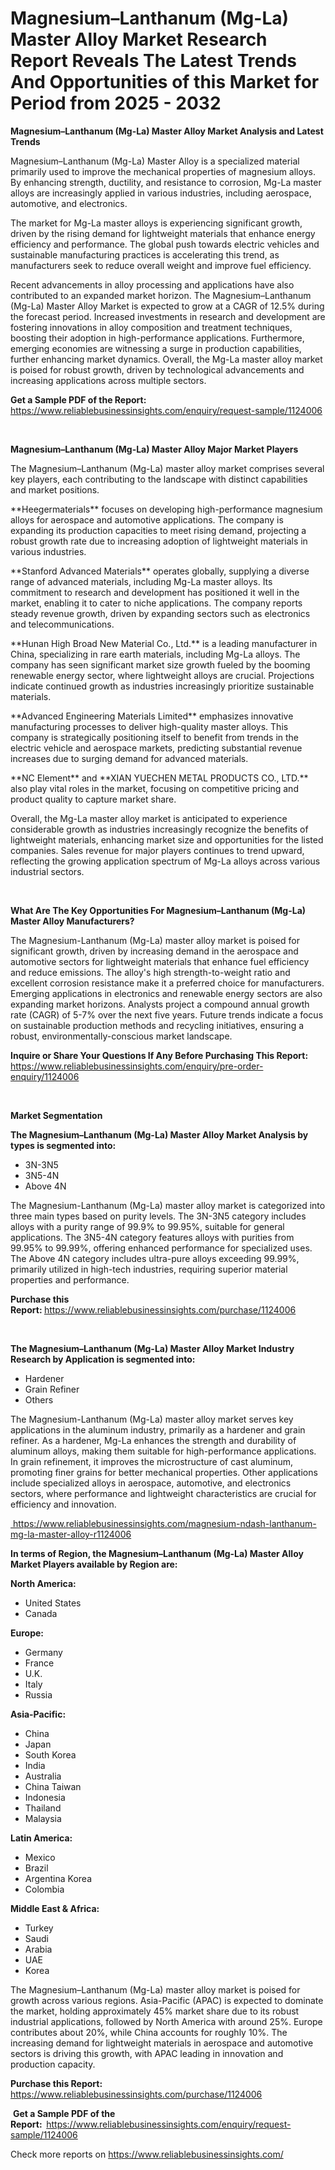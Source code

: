 <p><h1>Magnesium–Lanthanum (Mg-La) Master Alloy Market Research Report Reveals The Latest Trends And Opportunities of this Market for Period from 2025 - 2032</h1></p><p><strong>Magnesium–Lanthanum (Mg-La) Master Alloy Market Analysis and Latest Trends</strong></p>
<p><p>Magnesium–Lanthanum (Mg-La) Master Alloy is a specialized material primarily used to improve the mechanical properties of magnesium alloys. By enhancing strength, ductility, and resistance to corrosion, Mg-La master alloys are increasingly applied in various industries, including aerospace, automotive, and electronics.</p><p>The market for Mg-La master alloys is experiencing significant growth, driven by the rising demand for lightweight materials that enhance energy efficiency and performance. The global push towards electric vehicles and sustainable manufacturing practices is accelerating this trend, as manufacturers seek to reduce overall weight and improve fuel efficiency.</p><p>Recent advancements in alloy processing and applications have also contributed to an expanded market horizon. The Magnesium–Lanthanum (Mg-La) Master Alloy Market is expected to grow at a CAGR of 12.5% during the forecast period. Increased investments in research and development are fostering innovations in alloy composition and treatment techniques, boosting their adoption in high-performance applications. Furthermore, emerging economies are witnessing a surge in production capabilities, further enhancing market dynamics. Overall, the Mg-La master alloy market is poised for robust growth, driven by technological advancements and increasing applications across multiple sectors.</p></p>
<p><strong>Get a Sample PDF of the Report:&nbsp;</strong> <a href="https://www.reliablebusinessinsights.com/enquiry/request-sample/1124006?utm_campaign=3582&utm_medium=2&utm_source=Github&utm_content=ia&utm_term=21032025&utm_id=magnesiumlanthanum-mg-la-master-alloy">https://www.reliablebusinessinsights.com/enquiry/request-sample/1124006</a></p>
<p>&nbsp;</p>
<p><strong>Magnesium–Lanthanum (Mg-La) Master Alloy Major Market Players</strong></p>
<p><p>The Magnesium–Lanthanum (Mg-La) master alloy market comprises several key players, each contributing to the landscape with distinct capabilities and market positions.</p><p>**Heegermaterials** focuses on developing high-performance magnesium alloys for aerospace and automotive applications. The company is expanding its production capacities to meet rising demand, projecting a robust growth rate due to increasing adoption of lightweight materials in various industries.</p><p>**Stanford Advanced Materials** operates globally, supplying a diverse range of advanced materials, including Mg-La master alloys. Its commitment to research and development has positioned it well in the market, enabling it to cater to niche applications. The company reports steady revenue growth, driven by expanding sectors such as electronics and telecommunications.</p><p>**Hunan High Broad New Material Co., Ltd.** is a leading manufacturer in China, specializing in rare earth materials, including Mg-La alloys. The company has seen significant market size growth fueled by the booming renewable energy sector, where lightweight alloys are crucial. Projections indicate continued growth as industries increasingly prioritize sustainable materials.</p><p>**Advanced Engineering Materials Limited** emphasizes innovative manufacturing processes to deliver high-quality master alloys. This company is strategically positioning itself to benefit from trends in the electric vehicle and aerospace markets, predicting substantial revenue increases due to surging demand for advanced materials.</p><p>**NC Element** and **XIAN YUECHEN METAL PRODUCTS CO., LTD.** also play vital roles in the market, focusing on competitive pricing and product quality to capture market share. </p><p>Overall, the Mg-La master alloy market is anticipated to experience considerable growth as industries increasingly recognize the benefits of lightweight materials, enhancing market size and opportunities for the listed companies. Sales revenue for major players continues to trend upward, reflecting the growing application spectrum of Mg-La alloys across various industrial sectors.</p></p>
<p>&nbsp;</p>
<p><strong>What Are The Key Opportunities For Magnesium–Lanthanum (Mg-La) Master Alloy Manufacturers?</strong></p>
<p><p>The Magnesium-Lanthanum (Mg-La) master alloy market is poised for significant growth, driven by increasing demand in the aerospace and automotive sectors for lightweight materials that enhance fuel efficiency and reduce emissions. The alloy's high strength-to-weight ratio and excellent corrosion resistance make it a preferred choice for manufacturers. Emerging applications in electronics and renewable energy sectors are also expanding market horizons. Analysts project a compound annual growth rate (CAGR) of 5-7% over the next five years. Future trends indicate a focus on sustainable production methods and recycling initiatives, ensuring a robust, environmentally-conscious market landscape.</p></p>
<p><strong>Inquire or Share Your Questions If Any Before Purchasing This Report:</strong> <a href="https://www.reliablebusinessinsights.com/enquiry/pre-order-enquiry/1124006?utm_campaign=3582&utm_medium=2&utm_source=Github&utm_content=ia&utm_term=21032025&utm_id=magnesiumlanthanum-mg-la-master-alloy">https://www.reliablebusinessinsights.com/enquiry/pre-order-enquiry/1124006</a></p>
<p>&nbsp;</p>
<p><strong>Market Segmentation</strong></p>
<p><strong>The Magnesium–Lanthanum (Mg-La) Master Alloy Market Analysis by types is segmented into:</strong></p>
<p><ul><li>3N-3N5</li><li>3N5-4N</li><li>Above 4N</li></ul></p>
<p><p>The Magnesium-Lanthanum (Mg-La) master alloy market is categorized into three main types based on purity levels. The 3N-3N5 category includes alloys with a purity range of 99.9% to 99.95%, suitable for general applications. The 3N5-4N category features alloys with purities from 99.95% to 99.99%, offering enhanced performance for specialized uses. The Above 4N category includes ultra-pure alloys exceeding 99.99%, primarily utilized in high-tech industries, requiring superior material properties and performance.</p></p>
<p><strong>Purchase this Report:&nbsp;</strong><a href="https://www.reliablebusinessinsights.com/purchase/1124006?utm_campaign=3582&utm_medium=2&utm_source=Github&utm_content=ia&utm_term=21032025&utm_id=magnesiumlanthanum-mg-la-master-alloy">https://www.reliablebusinessinsights.com/purchase/1124006</a></p>
<p>&nbsp;</p>
<p><strong>The Magnesium–Lanthanum (Mg-La) Master Alloy Market Industry Research by Application is segmented into:</strong></p>
<p><ul><li>Hardener</li><li>Grain Refiner</li><li>Others</li></ul></p>
<p><p>The Magnesium-Lanthanum (Mg-La) master alloy market serves key applications in the aluminum industry, primarily as a hardener and grain refiner. As a hardener, Mg-La enhances the strength and durability of aluminum alloys, making them suitable for high-performance applications. In grain refinement, it improves the microstructure of cast aluminum, promoting finer grains for better mechanical properties. Other applications include specialized alloys in aerospace, automotive, and electronics sectors, where performance and lightweight characteristics are crucial for efficiency and innovation.</p></p>
<p><a href="https://www.reliablebusinessinsights.com/magnesium-ndash-lanthanum-mg-la-master-alloy-r1124006?utm_campaign=3582&utm_medium=2&utm_source=Github&utm_content=ia&utm_term=21032025&utm_id=magnesiumlanthanum-mg-la-master-alloy">&nbsp;https://www.reliablebusinessinsights.com/magnesium-ndash-lanthanum-mg-la-master-alloy-r1124006</a></p>
<p><strong>In terms of Region, the Magnesium–Lanthanum (Mg-La) Master Alloy Market Players available by Region are:</strong></p>
<p>
    <p> <strong> North America: </strong>
        <ul>
            <li>United States</li>
            <li>Canada</li>
        </ul>
        </p> 
    <p> <strong> Europe: </strong>
        <ul>
            <li>Germany</li>
            <li>France</li>
            <li>U.K.</li>
            <li>Italy</li>
            <li>Russia</li>
        </ul>
        </p> 
    <p> <strong> Asia-Pacific: </strong>
        <ul>
            <li>China</li>
            <li>Japan</li>
            <li>South Korea</li>
            <li>India</li>
            <li>Australia</li>
            <li>China Taiwan</li>
            <li>Indonesia</li>
            <li>Thailand</li>
            <li>Malaysia</li>
        </ul>
        </p> 
    <p> <strong> Latin America: </strong>
        <ul>
            <li>Mexico</li>
            <li>Brazil</li>
            <li>Argentina Korea</li>
            <li>Colombia</li>
        </ul>
        </p> 
    <p> <strong> Middle East & Africa: </strong>
        <ul>
            <li>Turkey</li>
            <li>Saudi</li>
            <li>Arabia</li>
            <li>UAE</li>
            <li>Korea</li>
        </ul>
    </p>
    </p>
<p><p>The Magnesium–Lanthanum (Mg-La) master alloy market is poised for growth across various regions. Asia-Pacific (APAC) is expected to dominate the market, holding approximately 45% market share due to its robust industrial applications, followed by North America with around 25%. Europe contributes about 20%, while China accounts for roughly 10%. The increasing demand for lightweight materials in aerospace and automotive sectors is driving this growth, with APAC leading in innovation and production capacity.</p></p>
<p><strong>Purchase this Report: </strong><a href="https://www.reliablebusinessinsights.com/purchase/1124006?utm_campaign=3582&utm_medium=2&utm_source=Github&utm_content=ia&utm_term=21032025&utm_id=magnesiumlanthanum-mg-la-master-alloy">https://www.reliablebusinessinsights.com/purchase/1124006</a></p>
<p>&nbsp;<strong>Get a Sample PDF of the Report:&nbsp;&nbsp;</strong><a href="https://www.reliablebusinessinsights.com/enquiry/request-sample/1124006?utm_campaign=3582&utm_medium=2&utm_source=Github&utm_content=ia&utm_term=21032025&utm_id=magnesiumlanthanum-mg-la-master-alloy">https://www.reliablebusinessinsights.com/enquiry/request-sample/1124006</a></p>
<p><strong></strong></p>
<p>Check more reports on <a href="https://www.reliablebusinessinsights.com/?utm_campaign=3582&utm_medium=2&utm_source=Github&utm_content=ia&utm_term=21032025&utm_id=magnesiumlanthanum-mg-la-master-alloy">https://www.reliablebusinessinsights.com/</a></p>